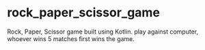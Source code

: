 # rock_paper_scissor_game
Rock, Paper, Scissor game built using Kotlin.
play against computer, whoever wins 5 matches first wins the game.
